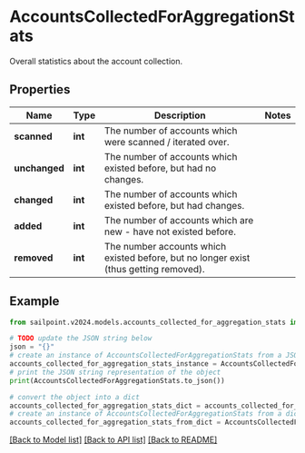 # AccountsCollectedForAggregationStats

Overall statistics about the account collection.

## Properties

Name | Type | Description | Notes
------------ | ------------- | ------------- | -------------
**scanned** | **int** | The number of accounts which were scanned / iterated over. | 
**unchanged** | **int** | The number of accounts which existed before, but had no changes. | 
**changed** | **int** | The number of accounts which existed before, but had changes. | 
**added** | **int** | The number of accounts which are new - have not existed before. | 
**removed** | **int** | The number accounts which existed before, but no longer exist (thus getting removed). | 

## Example

```python
from sailpoint.v2024.models.accounts_collected_for_aggregation_stats import AccountsCollectedForAggregationStats

# TODO update the JSON string below
json = "{}"
# create an instance of AccountsCollectedForAggregationStats from a JSON string
accounts_collected_for_aggregation_stats_instance = AccountsCollectedForAggregationStats.from_json(json)
# print the JSON string representation of the object
print(AccountsCollectedForAggregationStats.to_json())

# convert the object into a dict
accounts_collected_for_aggregation_stats_dict = accounts_collected_for_aggregation_stats_instance.to_dict()
# create an instance of AccountsCollectedForAggregationStats from a dict
accounts_collected_for_aggregation_stats_from_dict = AccountsCollectedForAggregationStats.from_dict(accounts_collected_for_aggregation_stats_dict)
```
[[Back to Model list]](../README.md#documentation-for-models) [[Back to API list]](../README.md#documentation-for-api-endpoints) [[Back to README]](../README.md)



